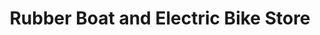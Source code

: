 ---
title: "Rubber Boat and Electric Bike Store"
url: /pasig/rubber-boat-and-electric-bike-store/
shop: bicycle
---